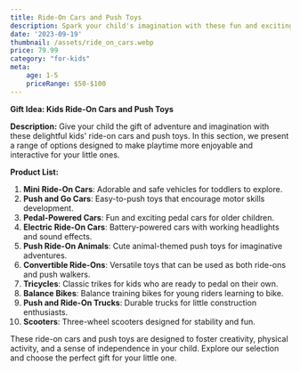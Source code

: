 ```yaml
---
title: Ride-On Cars and Push Toys
description: Spark your child's imagination with these fun and exciting ride-on cars and push toys.
date: '2023-09-19'
thumbnail: /assets/ride_on_cars.webp
price: 79.99
category: "for-kids"
meta:
    age: 1-5
    priceRange: $50-$100
---
```

**Gift Idea: Kids Ride-On Cars and Push Toys**

**Description:**
Give your child the gift of adventure and imagination with these delightful kids' ride-on cars and push toys. In this section, we present a range of options designed to make playtime more enjoyable and interactive for your little ones.

**Product List:**
1. **Mini Ride-On Cars**: Adorable and safe vehicles for toddlers to explore.
2. **Push and Go Cars**: Easy-to-push toys that encourage motor skills development.
3. **Pedal-Powered Cars**: Fun and exciting pedal cars for older children.
4. **Electric Ride-On Cars**: Battery-powered cars with working headlights and sound effects.
5. **Push Ride-On Animals**: Cute animal-themed push toys for imaginative adventures.
6. **Convertible Ride-Ons**: Versatile toys that can be used as both ride-ons and push walkers.
7. **Tricycles**: Classic trikes for kids who are ready to pedal on their own.
8. **Balance Bikes**: Balance training bikes for young riders learning to bike.
9. **Push and Ride-On Trucks**: Durable trucks for little construction enthusiasts.
10. **Scooters**: Three-wheel scooters designed for stability and fun.

These ride-on cars and push toys are designed to foster creativity, physical activity, and a sense of independence in your child. Explore our selection and choose the perfect gift for your little one.
